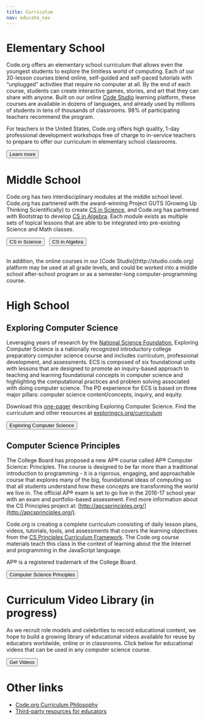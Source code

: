 ```yaml
---
title: Curriculum
nav: educate_nav
---
```


# Elementary School 

Code.org offers an elementary school curriculum that allows even the youngest students to explore the limitless world of computing. Each of our 20-lesson courses blend online, self-guided and self-paced tutorials with “unplugged” activities that require no computer at all. By the end of each course, students can create interactive games, stories, and art that they can share with anyone. Built on our online [Code Studio](http://studio.code.org) learning platform, these courses are available in dozens of languages, and already used by millions of students in tens of thousands of classrooms. 98% of participating teachers recommend the program.

For teachers in the United States, Code.org offers high quality, 1-day professional development workshops free of charge to in-service teachers to prepare to offer our curriculum in elementary school classrooms. 

[<button>Learn more</button>](/k5)

# Middle School #

Code.org has two interdisciplinary modules at the middle school level. Code.org has partnered with the award-winning Project GUTS (Growing Up Thinking Scientifically) to create [CS in Science](http://code.org/curriculum/science), and Code.org has partnered with Bootstrap to develop [CS in Algebra](http://code.org/curriculum/algebra). Each module exists as multiple sets of topical lessons that are able to be integrated into pre-existing Science and Math classes.

[<button>CS in Science</button>](/curriculum/science) &nbsp;&nbsp;[<button>CS in Algebra</button>](/curriculum/algebra)

<br/>
In addition, the online courses in our [Code Studio](http://studio.code.org) platform may be used at all grade levels, and could be worked into a middle school after-school program or as a semester-long computer-programming course.

# High School 

## Exploring Computer Science
Leveraging years of research by the [National Science Foundation](http://www.nsf.gov/funding/pgm_summ.jsp?pims_id=503582&org=CISE), Exploring Computer Science is a nationally recognized introductory college preparatory computer science course and includes curriculum, professional development, and assessments. ECS is composed of six foundational units with lessons that are designed to promote an inquiry-based approach to teaching and learning foundational concepts in computer science and highlighting the computational practices and problem solving associated with doing computer science. The PD experience for ECS is based on three major pillars: computer science content/concepts, inquiry, and equity.

Download this [one-pager](/files/ECSonepager.pdf) describing Exploring Computer Science.
Find the curriculum and other resources at [exploringcs.org/curriculum](http://www.exploringcs.org/curriculum)  

[<button>Exploring Computer Science</button>](http://exploringcs.org)

## Computer Science Principles

The College Board has proposed a new AP® course called AP® Computer Science: Principles.  The course is designed to be far more than a traditional introduction to programming - it is a rigorous, engaging, and approachable course that explores many of the big, foundational ideas of computing so that all students understand how these concepts are transforming the world we live in. The official AP® exam is set to go live in the 2016-17 school year with an exam and portfolio-based assessment. Find more information about the CS Principles project at: [http://apcsprinciples.org/](http://apcsprinciples.org/).

Code.org is creating a complete curriculum consisting of daily lesson plans, videos, tutorials, tools, and assessments that covers the learning objectives from the [CS Principles Curriculum Framework](http://media.collegeboard.com/digitalServices/pdf/ap/comp-sci-principles-draft-cf-final.pdf). The Code.org course materials teach this class in the context of learning about the the Internet and programming in the JavaScript language.

AP® is a registered trademark of the College Board.

[<button>Computer Science Principles</button>](/educate/csp)


# Curriculum Video Library (in progress)

As we recruit role models and celebrities to record educational content, we hope to build a growing library of educational videos available for reuse by educators worldwide, online or in classrooms. Click below for educational videos that can be used in any computer science course.

[<button>Get Videos</button>](/educate/videos)

# Other links

- [Code.org Curriculum Philosophy](/educate/curriculum-philosophy)
- [Third-party resources for educators](/educate/3rdparty)

<br />
<br />

